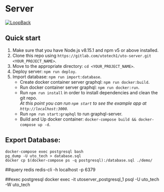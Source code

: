 # Server

[![LoopBack](https://github.com/strongloop/loopback-next/raw/master/docs/site/imgs/branding/Powered-by-LoopBack-Badge-(blue)-@2x.png)](http://loopback.io/)

## Quick start

1.  Make sure that you have Node.js v8.15.1 and npm v5 or above installed.<br />
2.  Clone this repo using `https://gitlab.com/utotech1/uto-server.git <YOUR_PROJECT_NAME>`.<br />
3.  Move to the appropriate directory: `cd <YOUR_PROJECT_NAME>`.<br />
4.  Deploy server: `npm run deploy`.<br />
5.  Import database: `npm run import:database`.<br />
    -   Create docker container server graphql: `npm run docker:build`.<br />
    -   Run docker container server graphql: `npm run docker:run`.<br />
    -   Run `npm run install` in order to install dependencies and clean the git repo.<br />
        _At this point you can run `npm start` to see the example app at `http://localhost:3000`._
    -   Run `npm run start:graphql` to run graphql-server.<br />
    -   Build and Up docker container: `docker-compose build && docker-compose up -d`.<br />
##  Export Database: <br />
    docker-compose exec postgresql bash
    pg_dump -U uto_tech > database.sql
    docker cp $(docker-compose ps -q postgresql):/database.sql ./demo/

##query redis
    redis-cli -h localhost -p 6379
    
##exec postgresql
    docker exec -it utoserver_postgresql_1 psql -U uto_tech -W uto_tech
    
